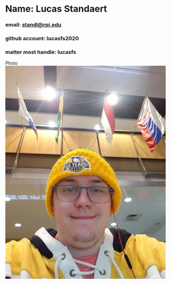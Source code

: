 # Name: Lucas Standaert
### email: standl@rpi.edu 
### github account: lucasfs2020
### matter most handle: lucasfs
Photo ![Lucas](photo.jpg)

